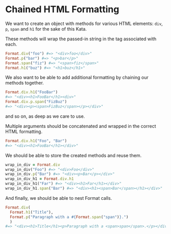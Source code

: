 # Chained HTML Formatting

We want to create an object with methods for various HTML elements: `div`, `p`,
`span` and `h1` for the sake of this Kata.

These methods will wrap the passed-in string in the tag associated with each.

```ruby
Format.div("foo") #=> "<div>foo</div>"
Format.p("bar") #=> "<p>bar</p>"
Format.span("fiz") #=> "<span>fiz</span>"
Format.h1("buz") #=> "<h1>buz</h1>"
```

We also want to be able to add additional formatting by chaining our methods
together.

```ruby
Format.div.h1("FooBar")
#=> "<div><h1>FooBar</h1><div>"
Format.div.p.span("FizBuz")
#=> "<div><p><span>FizBuz</span></p></div>"
```

and so on, as deep as we care to use.

Multiple arguments should be concatenated and wrapped in the correct HTML
formatting.

```ruby
Format.div.h1("Foo", "Bar")
#=> "<div><h1>FooBar</h1></div>"
```

We should be able to store the created methods and reuse them.

```ruby
wrap_in_div = Format.div
wrap_in_div("Foo") #=> "<div>Foo</div>"
wrap_in_div.p("Bar") #=> "<div><p>Bar</p></div>"
wrap_in_div_h1 = Format.div.h1
wrap_in_div_h1("Far") #=> "<div><h1>Far</h1></div>"
wrap_in_div_h1.span("Bar") #=> "<div><h1><span>Bar</span></h1></div>"
```

And finally, we should be able to nest Format calls.

```ruby
Format.div(
  Format.h1("Title"),
  Format.p("Paragraph with a #{Format.span("span")}.")
  )
#=> "<div><h1>Title</h1><p>Paragraph with a <span>span</span>.</p></div>"
```
